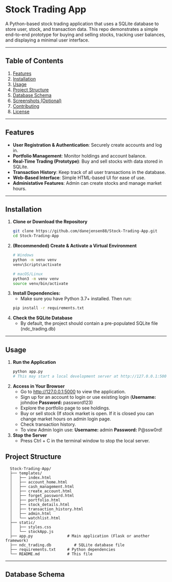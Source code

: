 # Stock Trading App

A Python-based stock trading application that uses a SQLite database to store user, stock, and transaction data. This repo demonstrates a simple end-to-end prototype for buying and selling stocks, tracking user balances, and displaying a minimal user interface.

---

## Table of Contents
1. [Features](#features)  
2. [Installation](#installation)  
3. [Usage](#usage)  
4. [Project Structure](#project-structure)  
5. [Database Schema](#database-schema)  
6. [Screenshots (Optional)](#screenshots-optional)  
7. [Contributing](#contributing)  
8. [License](#license)

---

## Features

- **User Registration & Authentication**: Securely create accounts and log in.  
- **Portfolio Management**: Monitor holdings and account balance.  
- **Real-Time Trading (Prototype)**: Buy and sell stocks with data stored in SQLite.  
- **Transaction History**: Keep track of all user transactions in the database.  
- **Web-Based Interface**: Simple HTML-based UI for ease of use.
- **Administative Features**: Admin can create stocks and manage market hours.

---

## Installation

1. **Clone or Download the Repository**  
   ```bash
   git clone https://github.com/danejensen88/Stock-Trading-App.git
   cd Stock-Trading-App
2. **(Recommended) Create & Activate a Virtual Environment**
   ```bash
   # Windows
   python -m venv venv
   venv\Scripts\activate

   # macOS/Linux
   python3 -m venv venv
   source venv/bin/activate
3. **Install Dependencies:**
   - Make sure you have Python 3.7+ installed. Then run:
   ```bash
   pip install -r requirements.txt
4. **Check the SQLite Database**
   - By default, the project should contain a pre-populated SQLite file (ndc_trading.db)

---

## Usage

1. **Run the Application**
   ```bash
   python app.py
   # This may start a local development server at http://127.0.0.1:5000 (depending on how your Flask or other framework is configured).
2. **Access in Your Browser**
   - Go to http://127.0.0.1:5000 to view the application.
   - Sign up for an account to login or use existing login (**Username:** johndoe **Password:** password123)
   - Explore the portfolio page to see holdings.
   - Buy or sell stock (If stock market is open. If it is closed you can change market hours on admin login page.
   - Check transaction history.
   - To view Admin login use: **Username:** admin **Password:** P@ssw0rd! 
3. **Stop the Server**
   - Press Ctrl + C in the terminal window to stop the local server.

## Project Structure

      Stock-Trading-App/
      ├── templates/
      │   ├── index.html
      │   ├── account_home.html
      │   ├── cash_management.html
      │   ├── create_account.html
      │   ├── forget_password.html
      │   ├── portfolio.html
      │   ├── stock_details.html
      │   ├── transaction_history.html
      │   ├── admin.html
      │   └── watchlist.html
      ├── static/
      │   ├── styles.css
      │   └── stockApp.js
      ├── app.py               # Main application (Flask or another framework)
      ├── ndc_trading.db          # SQLite database file 
      ├── requirements.txt     # Python dependencies
      └── README.md            # This file

---

## Database Schema




   

